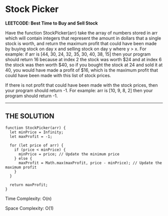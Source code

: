 # Stock Picker

**LEETCODE: Best Time to Buy and Sell Stock**

Have the function StockPicker(arr) take the array of numbers stored in arr which will contain integers that represent the amount in dollars that a single stock is worth, and return the maximum profit that could have been made by buying stock on day x and selling stock on day y where y > x. For example: if arr is [44, 30, 24, 32, 35, 30, 40, 38, 15] then your program should return 16 because at index 2 the stock was worth $24 and at index 6 the stock was then worth $40, so if you bought the stock at 24 and sold it at 40, you would have made a profit of $16, which is the maximum profit that could have been made with this list of stock prices.

If there is not profit that could have been made with the stock prices, then your program should return -1. For example: arr is [10, 9, 8, 2] then your program should return -1.

---

## THE SOLUTION

```
function StockPicker(arr) {
  let minPrice = Infinity;
  let maxProfit = -1;

  for (let price of arr) {
    if (price < minPrice) {
      minPrice = price; // Update the minimum price
    } else {
      maxProfit = Math.max(maxProfit, price - minPrice); // Update the maximum profit
    }
  }

  return maxProfit;
}
```


Time Complexity: O(n)

Space Complexity: O(1)
